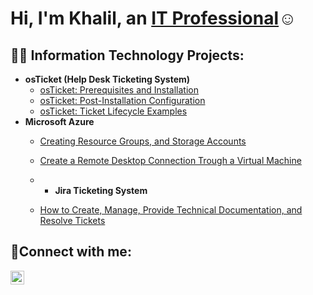 <h1>Hi, I'm Khalil, an <a href="www.linkedin.com/in/
ktaylor-821-est2023
">IT Professional</a>☺</h1>

<h2>👨‍💻 Information Technology Projects:</h2>

- <b>osTicket (Help Desk Ticketing System)</b>
  - [osTicket: Prerequisites and Installation](https://github.com/Khaliltech2025/osticket-prereqs)
  - [osTicket: Post-Installation Configuration](https://github.com/Khaliltech2025/post-install-config)
  - [osTicket: Ticket Lifecycle Examples](https://github.com/Khaliltech2025/ticket-lifecycle)
- <b>Microsoft Azure</b>
  - [Creating Resource Groups, and Storage Accounts](https://github.com/Khaliltech2025/configurergsa-azure)
  - [Create a Remote Desktop Connection Trough a Virtual Machine](https://github.com/Khaliltech2025/azure-virtual-machine)
 
  - - <b>Jira Ticketing System</b>
  - [How to Create, Manage, Provide Technical Documentation, and Resolve Tickets](https://github.com/Khaliltech2025/Jira-Ticket/edit/main/README.md)

<h2>🤳Connect with me:</h2>


[<img align="left" alt="Nemesio | LinkedIn" width="22px" src="https://cdn.jsdelivr.net/npm/simple-icons@v3/icons/linkedin.svg" />][linkedin]



[linkedin]: https://linkedin.com/in/ktaylor-821-est2023
